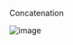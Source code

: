 Concatenation


![image](https://user-images.githubusercontent.com/70542011/168832729-4c6fbe77-c038-4ebc-8230-c26f35233ecf.png)
